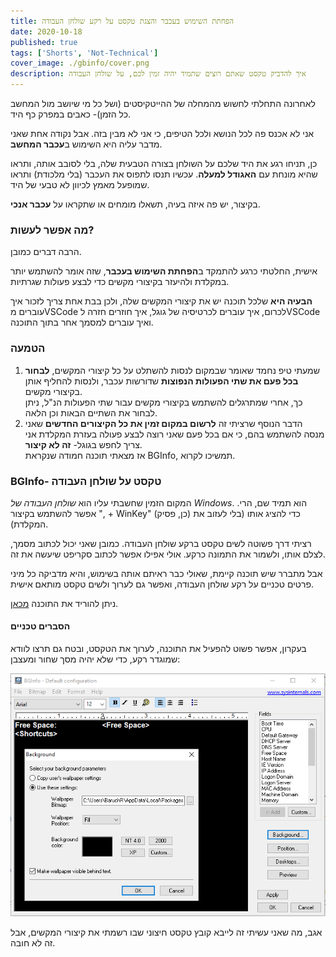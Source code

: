 ```yaml
---
title: הפחתת השימוש בעכבר והצגת טקסט על רקע שולחן העבודה
date: 2020-10-18
published: true
tags: ['Shorts', 'Not-Technical']
cover_image: ./gbinfo/cover.png
description: איך להדביק טקסט שאתם רוצים שתמיד יהיה זמין לכם, על שולחן העבודה
---
```


לאחרונה התחלתי לחשוש מהמחלה של ההייטקיסטים (ושל כל מי שיושב מול המחשב כל הזמן)- כאבים במפרק כף היד.

אני לא אכנס פה לכל הנושא ולכל הטיפים, כי אני לא מבין בזה. אבל נקודה אחת שאני מדבר עליה היא השימוש ב**עכבר המחשב**.

כן, תניחו רגע את היד שלכם על השולחן בצורה הטבעית שלה, בלי לסובב אותה, ותראו שהיא מונחת עם **האגודל למעלה**. עכשיו תנסו לתפוס את העכבר (בלי מלכודת) ותראו שמופעל מאמץ לכיוון לא טבעי של היד.

בקיצור, יש פה איזה בעיה, תשאלו מומחים או שתקראו על **עכבר אנכי**.

### מה אפשר לעשות?

הרבה דברים כמובן.

אישית, החלטתי כרגע להתמקד ב**הפחתת השימוש בעכבר**, שזה אומר להשתמש יותר במקלדת ולהיעזר בקיצורי מקשים כדי לבצע פעולות שגרתיות.

**הבעיה היא** שלכל תוכנה יש את קיצורי המקשים שלה, ולכן בבת אחת צריך לזכור איך עוברים מVSCode לכרום, איך עוברים לכרטיסיה של גוגל, איך חוזרים חזרה לVSCode ואיך עוברים למסמך אחר בתוך התוכנה.

### הטמעה

1. שמעתי טיפ נחמד שאומר שבמקום לנסות להשתלט על כל קיצורי המקשים, **לבחור בכל פעם את שתי הפעולות הנפוצות** שדורשות עכבר, ולנסות להחליף אותן בקיצורי מקשים.  
  כך, אחרי שמתרגלים להשתמש בקיצורי מקשים עבור שתי הפעולות הנ"ל, ניתן לבחור את השתיים הבאות וכן הלאה.
2. הדבר הנוסף שרציתי זה **לרשום במקום זמין את כל הקיצורים החדשים** שאני מנסה להשתמש בהם, כי אם בכל פעם שאני רוצה לבצע פעולה בעזרת המקלדת אני צריך לחפש בגוגל- **זה לא קיצור**.  
 אז מצאתי תוכנה חמודה שנקראת BGInfo, תמשיכו לקרוא.

### BGInfo- טקסט על שולחן העבודה

המקום הזמין שחשבתי עליו הוא *שולחן העבודה של Windows*. הוא תמיד שם, הרי. אפשר להשתמש בקיצור ", + WinKey" (כן, פסיק) כדי להציג אותו (בלי לעזוב את המקלדת).

רציתי דרך פשוטה לשים טקסט ברקע שולחן העבודה. כמובן שאני יכול לכתוב מסמך, לצלם אותו, ולשמור את התמונה כרקע. אולי אפילו אפשר לכתוב סקריפט שיעשה את זה.

אבל מתברר שיש תוכנה קיימת, שאולי כבר ראיתם אותה בשימוש, והיא מדביקה כל מיני פרטים טכניים על רקע שולחן העבודה, ואפשר גם לערוך ולשים טקסט מותאם אישית.

ניתן להוריד את התוכנה [מכאן](https://docs.microsoft.com/en-us/sysinternals/downloads/bginfo).

#### הסברים טכניים

בעקרון, אפשר פשוט להפעיל את התוכנה, לערוך את הטקסט, ובטח גם תרצו לוודא שמוגדר רקע, כדי שלא יהיה מסך שחור ומעצבן:

![background-config](./gbinfo/backround-config.png)

אגב, מה שאני עשיתי זה לייבא קובץ טקסט חיצוני שבו רשמתי את קיצורי המקשים, אבל זה לא חובה.

